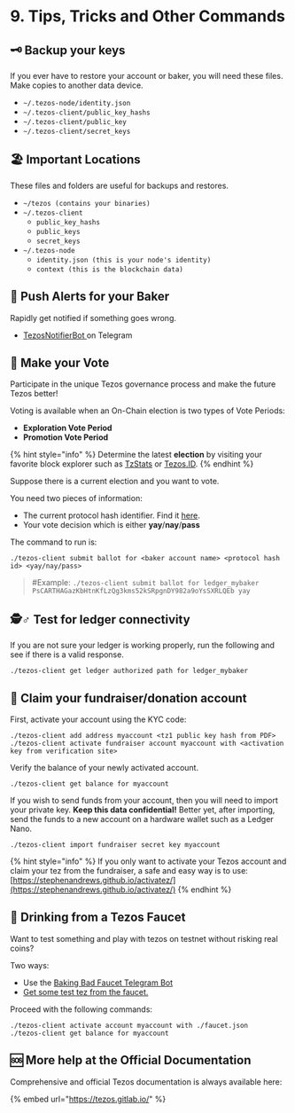 # 9. Tips, Tricks and Other Commands

## 🗝 Backup your keys

If you ever have to restore your account or baker, you will need these files. Make copies to another data device.

* `~/.tezos-node/identity.json`
* `~/.tezos-client/public_key_hashs`
* `~/.tezos-client/public_key`
* `~/.tezos-client/secret_keys`

## 🏖 Important Locations

These files and folders are useful for backups and restores.

* `~/tezos (contains your binaries)`
* `~/.tezos-client`
  * `public_key_hashs`
  * `public_keys`
  * `secret_keys`
* `~/.tezos-node`
  * `identity.json (this is your node's identity)`
  * `context (this is the blockchain data)`

## 🔎 Push Alerts for your Baker

Rapidly get notified if something goes wrong.

* [TezosNotifierBot ](https://t.me/TezosNotifierBot)on Telegram

## 🏨 Make your Vote

Participate in the unique Tezos governance process and make the future Tezos better!

Voting is available when an On-Chain election is two types of Vote Periods:

* **Exploration Vote Period**
* **Promotion Vote Period**

{% hint style="info" %}
Determine the latest **election** by visiting your favorite block explorer such as [TzStats](https://tzstats.com/election/head) or [Tezos.ID](https://tezos.id/voting-periods).
{% endhint %}

Suppose there is a current election and you want to vote.

You need two pieces of information:

* The current protocol hash identifier. Find it [here](https://tezos.id/protocols).
* Your vote decision which is either **yay**/**nay**/**pass**

The command to run is:

```text
./tezos-client submit ballot for <baker account name> <protocol hash id> <yay/nay/pass>
```

> \#Example: `./tezos-client submit ballot for ledger_mybaker PsCARTHAGazKbHtnKfLzQg3kms52kSRpgnDY982a9oYsSXRLQEb yay`

## 🕵♂ Test for ledger connectivity

If you are not sure your ledger is working properly, run the following and see if there is a valid response.

```text
./tezos-client get ledger authorized path for ledger_mybaker
```

## 🍭 Claim your fundraiser/donation account

First, activate your account using the KYC code:

```text
./tezos-client add address myaccount <tz1 public key hash from PDF>
./tezos-client activate fundraiser account myaccount with <activation key from verification site>
```

Verify the balance of your newly activated account.

```text
./tezos-client get balance for myaccount
```

If you wish to send funds from your account, then you will need to import your private key. **Keep this data confidential!** Better yet, after importing, send the funds to a new account on a hardware wallet such as a Ledger Nano.

```text
./tezos-client import fundraiser secret key myaccount
```

{% hint style="info" %}
If you only want to activate your Tezos account and claim your tez from the fundraiser, a safe and easy way is to use: [https://stephenandrews.github.io/activatez/](https://stephenandrews.github.io/activatez/)
{% endhint %}

## 🚰 Drinking from a Tezos Faucet

Want to test something and play with tezos on testnet without risking real coins?

Two ways:

* Use the [Baking Bad Faucet Telegram Bot](https://t.me/tezos_faucet_bot)
* [Get some test tez from the faucet.](https://faucet.tzalpha.net/)

Proceed with the following commands:

```text
./tezos-client activate account myaccount with ./faucet.json
./tezos-client get balance for myaccount
```

## 🆘 More help at the Official Documentation

Comprehensive and official Tezos documentation is always available here:

{% embed url="https://tezos.gitlab.io/" %}

